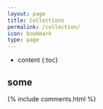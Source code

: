 ```yaml
---
layout: page
title: Collections
permalink: /collection/
icon: bookmark
type: page
---
```


* content
{:toc}

## some

{% include comments.html %}
